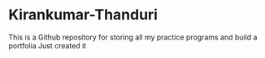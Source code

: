 # Kirankumar-Thanduri
This is a Github repository for storing all my practice programs and build a portfolia
Just created it
